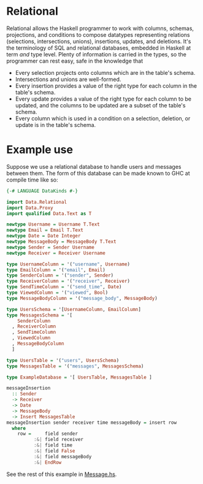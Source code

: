 Relational
==========

Relational allows the Haskell programmer to work with columns, schemas,
projections, and conditions to compose datatypes representing relations
(selections, intersections, unions), insertions, updates, and deletions.
It's the terminology of SQL and relational databases, embedded in Haskell at
term *and* type level.
Plenty of information is carried in the types, so the programmer can rest easy,
safe in the knowledge that

  - Every selection projects onto columns which are in the table's schema.
  - Intersections and unions are well-formed.
  - Every insertion provides a value of the right type for each column in the
    table's schema.
  - Every update provides a value of the right type for each column to be
    updated, and the columns to be updated are a subset of the table's schema.
  - Every column which is used in a condition on a selection, deletion, or
    update is in the table's schema.

Example use
===========

Suppose we use a relational database to handle users and messages between them.
The form of this database can be made known to GHC at compile time like so:

```Haskell
{-# LANGUAGE DataKinds #-}

import Data.Relational
import Data.Proxy
import qualified Data.Text as T

newtype Username = Username T.Text
newtype Email = Email T.Text
newtype Date = Date Integer
newtype MessageBody = MessageBody T.Text
newtype Sender = Sender Username
newtype Receiver = Receiver Username

type UsernameColumn = '("username", Username)
type EmailColumn = '("email", Email)
type SenderColumn = '("sender", Sender)
type ReceiverColumn = '("receiver", Receiver)
type SendTimeColumn = '("send_time", Date)
type ViewedColumn = '("viewed", Bool)
type MessageBodyColumn = '("message_body", MessageBody)

type UsersSchema = '[UsernameColumn, EmailColumn]
type MessagesSchema = '[
    SenderColumn
  , ReceiverColumn
  , SendTimeColumn
  , ViewedColumn
  , MessageBodyColumn
  ]

type UsersTable = '("users", UsersSchema)
type MessagesTable = '("messages", MessagesSchema)

type ExampleDatabase = '[ UsersTable, MessagesTable ]

messageInsertion
  :: Sender
  -> Receiver
  -> Date
  -> MessageBody
  -> Insert MessagesTable
messageInsertion sender receiver time messageBody = insert row
  where
    row =     field sender
          :&| field receiver
          :&| field time
          :&| field False
          :&| field messageBody
          :&| EndRow
```

See the rest of this example in [Message.hs](examples/Message.hs).
